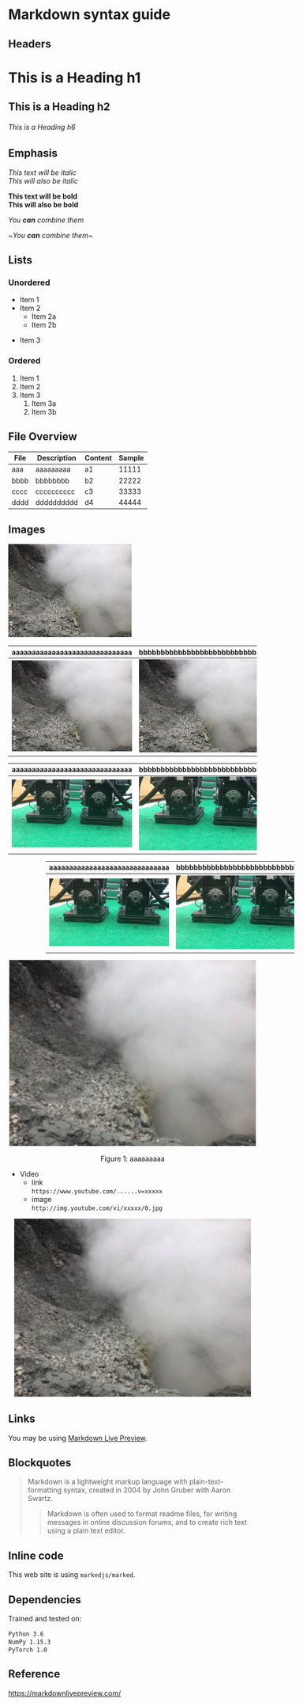 # Markdown syntax guide

## Headers

# This is a Heading h1
## This is a Heading h2 
###### This is a Heading h6

## Emphasis

*This text will be italic*  
_This will also be italic_

**This text will be bold**  
__This will also be bold__

_You **can** combine them_

~_You **can** combine them_~

## Lists

### Unordered

* Item 1
* Item 2
  * Item 2a
  * Item 2b
- Item 3

### Ordered

1. Item 1
1. Item 2
1. Item 3
   1. Item 3a
   1. Item 3b

## File Overview

| File    | Description    | Content    | Sample  |
|---------|----------------|------------|---------|
|aaa      | aaaaaaaaa      | a1         | 11111   | 
|bbbb     | bbbbbbbb       | b2         | 22222   |
|cccc     | cccccccccc     | c3         | 33333   |
|dddd     | dddddddddd     | d4         | 44444   |

## Images

![This is a alt text.](/image/sample.jpg "This is a sample image.")

| aaaaaaaaaaaaaaaaaaaaaaaaaaaaaa | bbbbbbbbbbbbbbbbbbbbbbbbbbbbbb |
| ------------------------------ | ------------------------------ |
| ![](/image/sample.jpg)         | ![](/image/sample.jpg) | 

aaaaaaaaaaaaaaaaaaaaaaaaaaaaaa | bbbbbbbbbbbbbbbbbbbbbbbbbbbbbb
:-----------------------------:|:-----------------------------:
![](https://github.com/stemsgrpy/test/blob/master/image/sample.gif) |  ![](https://github.com/stemsgrpy/test/blob/master/image/sample.gif)

<table class="center">
  <tr>
    <th>aaaaaaaaaaaaaaaaaaaaaaaaaaaaaa</th>
    <th>bbbbbbbbbbbbbbbbbbbbbbbbbbbbbb</th>
  </tr>
  <tr>
    <th>
      <img src="/image/sample.gif"/>
   </th>
    <th>
      <img src="/image/sample.gif"/>
    </th>
  </tr>
</table>

<style>
table.center {
  margin-left: 15%;
}
</style>

<p align="center">
  <img width="500" src="/image/sample.jpg">
</p>
<p align="center">
  Figure 1: aaaaaaaaa
</p>

- Video
  - link <br>`https://www.youtube.com/......v=xxxxx`
  - image <br>`http://img.youtube.com/vi/xxxxx/0.jpg`

<p align="center">
  <a href="https://github.com/stemsgrpy" target="_blank">
    <img src="/image/sample.jpg" alt="Description" width="480" height="360" border="0" />
  </a>
</p>

## Links

You may be using [Markdown Live Preview](https://markdownlivepreview.com/).

## Blockquotes

> Markdown is a lightweight markup language with plain-text-formatting syntax, created in 2004 by John Gruber with Aaron Swartz.
>
>> Markdown is often used to format readme files, for writing messages in online discussion forums, and to create rich text using a plain text editor.

## Inline code

This web site is using `markedjs/marked`.

## Dependencies

Trained and tested on:
```
Python 3.6
NumPy 1.15.3
PyTorch 1.0
```

## Reference
https://markdownlivepreview.com/